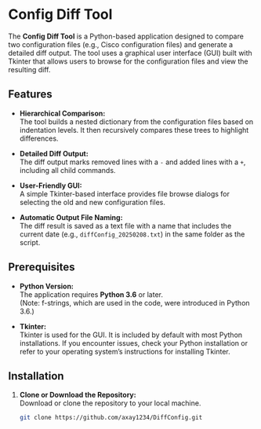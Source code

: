 # Config Diff Tool

The **Config Diff Tool** is a Python-based application designed to compare two configuration files (e.g., Cisco configuration files) and generate a detailed diff output. The tool uses a graphical user interface (GUI) built with Tkinter that allows users to browse for the configuration files and view the resulting diff.

## Features

- **Hierarchical Comparison:**  
  The tool builds a nested dictionary from the configuration files based on indentation levels. It then recursively compares these trees to highlight differences.
  
- **Detailed Diff Output:**  
  The diff output marks removed lines with a `-` and added lines with a `+`, including all child commands.
  
- **User-Friendly GUI:**  
  A simple Tkinter-based interface provides file browse dialogs for selecting the old and new configuration files.
  
- **Automatic Output File Naming:**  
  The diff result is saved as a text file with a name that includes the current date (e.g., `diffConfig_20250208.txt`) in the same folder as the script.

## Prerequisites

- **Python Version:**  
  The application requires **Python 3.6** or later.  
  (Note: f-strings, which are used in the code, were introduced in Python 3.6.)

- **Tkinter:**  
  Tkinter is used for the GUI. It is included by default with most Python installations. If you encounter issues, check your Python installation or refer to your operating system’s instructions for installing Tkinter.

## Installation

1. **Clone or Download the Repository:**  
   Download or clone the repository to your local machine.
   
   ```bash
   git clone https://github.com/axay1234/DiffConfig.git
